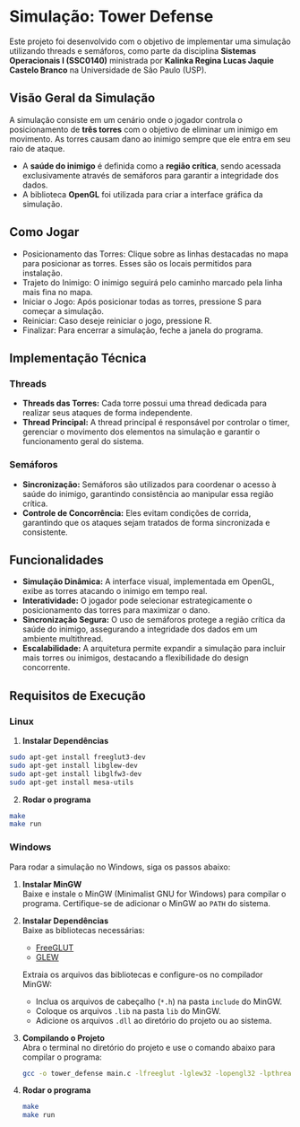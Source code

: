 # Simulação: Tower Defense

Este projeto foi desenvolvido com o objetivo de implementar uma simulação utilizando threads e semáforos, como parte da disciplina **Sistemas Operacionais I (SSC0140)** ministrada por **Kalinka Regina Lucas Jaquie Castelo Branco** na Universidade de São Paulo (USP).  

## Visão Geral da Simulação

A simulação consiste em um cenário onde o jogador controla o posicionamento de **três torres** com o objetivo de eliminar um inimigo em movimento. As torres causam dano ao inimigo sempre que ele entra em seu raio de ataque.  

- A **saúde do inimigo** é definida como a **região crítica**, sendo acessada exclusivamente através de semáforos para garantir a integridade dos dados.  
- A biblioteca **OpenGL** foi utilizada para criar a interface gráfica da simulação.

## Como Jogar

- Posicionamento das Torres: Clique sobre as linhas destacadas no mapa para posicionar as torres. Esses são os locais permitidos para instalação.
- Trajeto do Inimigo: O inimigo seguirá pelo caminho marcado pela linha mais fina no mapa.
- Iniciar o Jogo: Após posicionar todas as torres, pressione S para começar a simulação.
- Reiniciar: Caso deseje reiniciar o jogo, pressione R.
- Finalizar: Para encerrar a simulação, feche a janela do programa.

## Implementação Técnica  

### Threads  
- **Threads das Torres:** Cada torre possui uma thread dedicada para realizar seus ataques de forma independente.
- **Thread Principal:** A thread principal é responsável por controlar o timer, gerenciar o movimento dos elementos na simulação e garantir o funcionamento geral do sistema.

### Semáforos  
- **Sincronização:** Semáforos são utilizados para coordenar o acesso à saúde do inimigo, garantindo consistência ao manipular essa região crítica.  
- **Controle de Concorrência:** Eles evitam condições de corrida, garantindo que os ataques sejam tratados de forma sincronizada e consistente.  

## Funcionalidades  
- **Simulação Dinâmica:** A interface visual, implementada em OpenGL, exibe as torres atacando o inimigo em tempo real.
- **Interatividade:** O jogador pode selecionar estrategicamente o posicionamento das torres para maximizar o dano.  
- **Sincronização Segura:** O uso de semáforos protege a região crítica da saúde do inimigo, assegurando a integridade dos dados em um ambiente multithread.  
- **Escalabilidade:** A arquitetura permite expandir a simulação para incluir mais torres ou inimigos, destacando a flexibilidade do design concorrente.  

## Requisitos de Execução  
### Linux
1. **Instalar Dependências**  
  ```bash
  sudo apt-get install freeglut3-dev  
  sudo apt-get install libglew-dev  
  sudo apt-get install libglfw3-dev  
  sudo apt-get install mesa-utils  
  ```
2. **Rodar o programa**
  ```bash
  make
  make run
  ```

### Windows

Para rodar a simulação no Windows, siga os passos abaixo:  

1. **Instalar MinGW**  
   Baixe e instale o MinGW (Minimalist GNU for Windows) para compilar o programa. Certifique-se de adicionar o MinGW ao `PATH` do sistema.  

2. **Instalar Dependências**  
   Baixe as bibliotecas necessárias:  
   - [FreeGLUT](https://www.transmissionzero.co.uk/software/freeglut-devel/)  
   - [GLEW](http://glew.sourceforge.net/)  

   Extraia os arquivos das bibliotecas e configure-os no compilador MinGW:
   - Inclua os arquivos de cabeçalho (`*.h`) na pasta `include` do MinGW.
   - Coloque os arquivos `.lib` na pasta `lib` do MinGW.
   - Adicione os arquivos `.dll` ao diretório do projeto ou ao sistema.  

3. **Compilando o Projeto**  
   Abra o terminal no diretório do projeto e use o comando abaixo para compilar o programa:  
   ```bash
   gcc -o tower_defense main.c -lfreeglut -lglew32 -lopengl32 -lpthread
4. **Rodar o programa**
    ```bash
    make
    make run
    ```
